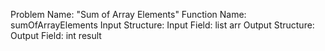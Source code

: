 Problem Name: "Sum of Array Elements"
Function Name: sumOfArrayElements
Input Structure:
Input Field: list<int> arr
Output Structure:
Output Field: int result
